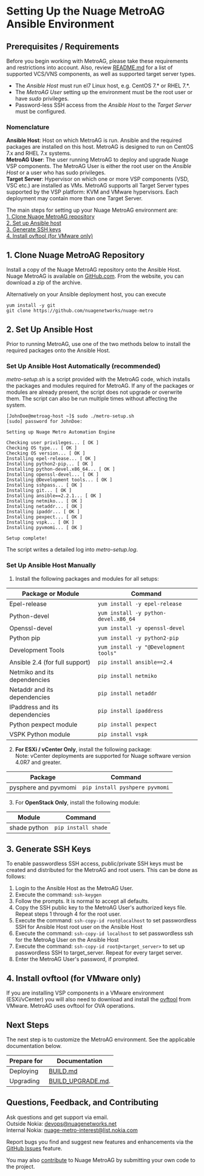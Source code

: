 # Setting Up the Nuage MetroAG Ansible Environment
## Prerequisites / Requirements
Before you begin working with MetroAG, please take these requirements and restrictions into account. Also, review [README.md](/README.md) for a list of supported VCS/VNS components, as well as supported target server types.
* The *Ansible Host* must run el7 Linux host, e.g. CentOS 7.\* or RHEL 7.\*.
* The *MetroAG User* setting up the environment must be the root user or have *sudo* privileges.
* Password-less SSH access from the *Ansible Host* to the *Target Server* must be configured.  

### Nomenclature
**Ansible Host**: Host on which MetroAG is run. Ansible and the required packages are installed on this host. MetroAG is designed to run on CentOS 7.x and RHEL 7.x systems.  
**MetroAG User**: The user running MetroAG to deploy and upgrade Nuage VSP components. The MetroAG User is either the root user on the *Ansible Host* or a user who has sudo privileges.  
**Target Server**: Hypervisor on which one or more VSP components (VSD, VSC etc.) are installed as VMs. MetroAG supports all Target Server types supported by the VSP platform: KVM and VMware hypervisors. Each deployment may contain more than one Target Server.

The main steps for setting up your Nuage MetroAG environment are:  
[1. Clone Nuage MetroAG repository](#1-clone-nuage-metroag-repository)  
[2. Set up Ansible host](#2-set-up-ansible-host)  
[3. Generate SSH keys](#3-generate-ssh-keys)  
[4. Install ovftool (for VMware only)](#4-install-ovftool-for-vmware-only)  

## 1. Clone Nuage MetroAG Repository
Install a copy of the Nuage MetroAG repository onto the Ansible Host. Nuage MetroAG is available on [GitHub.com](https://github.com/nuagenetworks/nuage-metro). From the website, you can download a zip of the archive.

Alternatively on your Ansible deployment host, you can execute
```
yum install -y git
git clone https://github.com/nuagenetworks/nuage-metro
```
## 2. Set Up Ansible Host
Prior to running MetroAG, use one of the two methods below to install the required packages onto the Ansible Host.

### Set Up Ansible Host Automatically (recommended)
*metro-setup.sh* is a script provided with the MetroAG code, which installs the packages and modules required for MetroAG. If any of the packages or modules are already present, the script does not upgrade or overwrite them. The script can also be run multiple times without affecting the system.
```
[JohnDoe@metroag-host ~]$ sudo ./metro-setup.sh
[sudo] password for JohnDoe:

Setting up Nuage Metro Automation Engine

Checking user privileges... [ OK ]
Checking OS type... [ OK ]
Checking OS version... [ OK ]
Installing epel-release... [ OK ]
Installing python2-pip... [ OK ]
Installing python-devel.x86_64... [ OK ]
Installing openssl-devel... [ OK ]
Installing @Development tools... [ OK ]
Installing sshpass... [ OK ]
Installing git... [ OK ]
Installing ansible==2.2.1... [ OK ]
Installing netmiko... [ OK ]
Installing netaddr... [ OK ]
Installing ipaddr... [ OK ]
Installing pexpect... [ OK ]
Installing vspk... [ OK ]
Installing pyvmomi... [ OK ]

Setup complete!
```
The script writes a detailed log into *metro-setup.log*.

### Set Up Ansible Host Manually
1. Install the following packages and modules for all setups:

Package or Module | Command   
------- | --------  
Epel-release | `yum install -y epel-release`  
Python-devel | `yum install -y python-devel.x86_64`  
Openssl-devel | `yum install -y openssl-devel`  
Python pip | `yum install -y python2-pip `  
Development Tools | `yum install -y "@Development tools"`  
Ansible 2.4 (for full support) | `pip install ansible==2.4`  
Netmiko and its dependencies | `pip install netmiko`  
Netaddr and its dependencies | `pip install netaddr`  
IPaddress and its dependencies | `pip install ipaddress`  
Python pexpect module | `pip install pexpect`  
VSPK Python module | `pip install vspk`  

2. **For ESXi / vCenter Only**, install the following package:  
 Note: vCenter deployments are supported for Nuage software version 4.0R7 and greater.  

Package | Command  
 -----| ------  
 pysphere and pyvmomi | `pip install pyshpere pyvmomi`  


3. For **OpenStack Only**, install the following module:

Module | Command  
 -----| ------  
 shade python | `pip install shade`

## 3. Generate SSH Keys
 To enable passwordless SSH access, public/private SSH keys must be created and distributed for the MetroAG and root users. This can be done as follows:
 1. Login to the Ansible Host as the MetroAG User.
 2. Execute the command: `ssh-keygen`
 3. Follow the prompts. It is normal to accept all defaults.
 4. Copy the SSH public key to the MetroAG User's authorized keys file.
 Repeat steps 1 through 4 for the root user.
 5. Execute the command: `ssh-copy-id root@localhost` to set passwordless SSH for Ansible Host root user on the Ansible Host
 6. Execute the command: `ssh-copy-id localhost` to set passwordless ssh for the MetroAg User on the Ansible Host
 7. Execute the command: `ssh-copy-id root@<target_server>` to set up passwordless SSH to target_server. Repeat for every target server.
 8. Enter the MetroAG User's password, if prompted.

## 4. Install ovftool (for VMware only)
 If you are installing VSP components in a VMware environment (ESXi/vCenter) you will also need to download and install the [ovftool](https://www.vmware.com/support/developer/ovf/) from VMware. MetroAG uses ovftool for OVA operations.

## Next Steps
The next step is to customize the MetroAG environment. See the applicable documentation below.  

Prepare for | Documentation  
---------------- | --------------
 Deploying | [BUILD.md](BUILD.md)  
 Upgrading | [BUILD_UPGRADE.md](BUILD_UPGRADE.md). 

## Questions, Feedback, and Contributing
Ask questions and get support via email.  
  Outside Nokia: [devops@nuagenetworks.net](mailto:deveops@nuagenetworks.net "send email to nuage-metro project")  
  Internal Nokia: [nuage-metro-interest@list.nokia.com](mailto:nuage-metro-interest@list.nokia.com "send email to nuage-metro project")

Report bugs you find and suggest new features and enhancements via the [GitHub Issues](https://github.com/nuagenetworks/nuage-metro/issues "nuage-metro issues") feature.

You may also [contribute](CONTRIBUTING.MD) to Nuage MetroAG by submitting your own code to the project.
